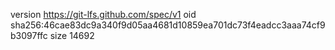 version https://git-lfs.github.com/spec/v1
oid sha256:46cae83dc9a340f9d05aa4681d10859ea701dc73f4eadcc3aaa74cf9b3097ffc
size 14692
